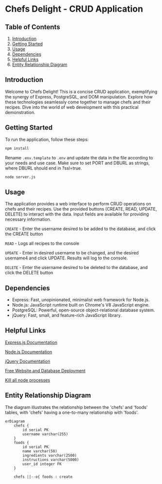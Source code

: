 # Chefs Delight - CRUD Application

## Table of Contents
1. [Introduction](#introduction)
2. [Getting Started](#getting-started)
3. [Usage](#usage)
4. [Dependencies](#dependencies)
5. [Helpful Links](#helpful-links)
6. [Entity Relationship Diagram](#entity-relationship-diagram)

## Introduction 
Welcome to Chefs Delight! This is a concise CRUD application, exemplifying the synergy of Express, PostgreSQL, and DOM manipulation. Explore how these technologies seamlessly come together to manage chefs and their recipes. Dive into the world of web development with this practical demonstration.


## Getting Started

To run the application, follow these steps:

```bash
npm install
```

Rename ```.env.template``` to ```.env``` and update the data in the file according to your needs and use case. Make sure to set PORT and DBURL as strings, where DBURL should end in ?ssl=true.

```bash
node server.js
```

## Usage

The application provides a web interface to perform CRUD operations on chefs and their recipes. Use the provided buttons (CREATE, READ, UPDATE, DELETE) to interact with the data. Input fields are available for providing necessary information.

```CREATE``` - Enter the username desired to be added to the database, and click the CREATE button

```READ``` - Logs all recipes to the console

```UPDATE``` - Enter in desired username to be changed, and the desired username4 and click UPDATE. Results will log to the console.

```DELETE``` - Enter the username desired to be deleted to the database, and click the DELETE button


## Dependencies
- Express: Fast, unopinionated, minimalist web framework for Node.js.
- Node.js: JavaScript runtime built on Chrome's V8 JavaScript engine.
- PostgreSQL: Powerful, open-source object-relational database system.
- jQuery: Fast, small, and feature-rich JavaScript library.

## Helpful Links
[Express.js Documentation](https://expressjs.com/en/starter/hello-world.html)

[Node.js Documentation](https://node-postgres.com/)

[jQuery Documentation](https://api.jquery.com/jQuery.ajax/#jQuery-ajax-settings-settings)

[Free Website and Database Deployment](https://dashboard.render.com/)

[Kill all node processes](https://stackoverflow.com/questions/31649267/how-to-kill-a-nodejs-process-in-linux
)
## Entity Relationship Diagram
The diagram illustrates the relationship between the 'chefs' and 'foods' tables, with 'chefs' having a one-to-many relationship with 'foods'.

```mermaid
erDiagram
    chefs {
        id serial PK
        username varchar(255)
    }
    foods {
        id serial PK
        name varchar(50)
        ingredients varchar(2500)
        instructions varchar(5000)
        user_id integer FK
    }

    chefs ||--o{ foods : create
```


